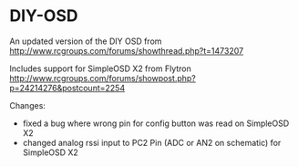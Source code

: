 DIY-OSD
=======

An updated version of the DIY OSD from http://www.rcgroups.com/forums/showthread.php?t=1473207

Includes support for SimpleOSD X2 from Flytron http://www.rcgroups.com/forums/showpost.php?p=24214276&postcount=2254

Changes:
* fixed a bug where wrong pin for config button was read on SimpleOSD X2
* changed analog rssi input to PC2 Pin (ADC or AN2 on schematic) for SimpleOSD X2